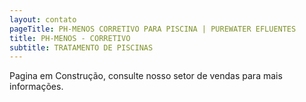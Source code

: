 ```yaml
---
layout: contato
pageTitle: PH-MENOS CORRETIVO PARA PISCINA | PUREWATER EFLUENTES
title: PH-MENOS - CORRETIVO
subtitle: TRATAMENTO DE PISCINAS
---
```


Pagina em Construção, consulte nosso setor de vendas para mais informações.


